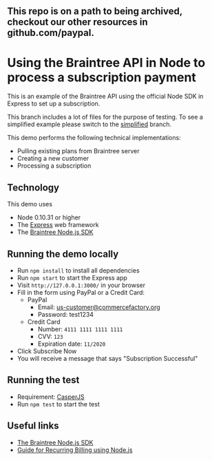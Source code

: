 <h2>This repo is on a path to being archived, checkout our other resources in github.com/paypal.</h2>
        
# Using the Braintree API in Node to process a subscription payment

This is an example of the Braintree API using the official Node SDK in Express to set up a subscription.

This branch includes a lot of files for the purpose of testing. To see a simplified example please switch to the [simplified](https://github.com/commercefactory/017-braintree-subscription-node/tree/simplified) branch.

This demo performs the following technical implementations:

* Pulling existing plans from Braintree server
* Creating a new customer
* Processing a subscription

## Technology

This demo uses

* Node 0.10.31 or higher
* The [Express](http://expressjs.com/) web framework
* The [Braintree Node.js SDK](https://developers.braintreepayments.com/javascript+node/sdk/server/overview)

## Running the demo locally

* Run `npm install` to install all dependencies
* Run `npm start` to start the Express app
* Visit `http://127.0.0.1:3000/` in your browser
* Fill in the form using PayPal or a Credit Card:
	* PayPal
		* Email: us-customer@commercefactory.org
		* Password: test1234	
	* Credit Card
		* Number: `4111 1111 1111 1111`
		* CVV: `123`
		* Expiration date: `11/2020`
* Click Subscribe Now
* You will receive a message that says "Subscription Successful"

## Running the test

* Requirement: [CasperJS](http://casperjs.org/)
* Run `npm test` to start the test

## Useful links

* [The Braintree Node.js SDK](https://developers.braintreepayments.com/javascript+node/sdk/server/overview)
* [Guide for Recurring Billing using Node.js](https://developers.braintreepayments.com/javascript+node/guides/recurring-billing)
